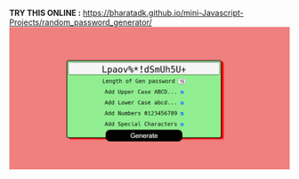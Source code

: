 **TRY THIS ONLINE :** https://bharatadk.github.io/mini-Javascript-Projects/random_password_generator/
<br>
<img src="https://github.com/bharatadk/mini-Javascript-Projects/blob/main/random_password_generator/Screenshot.png">
